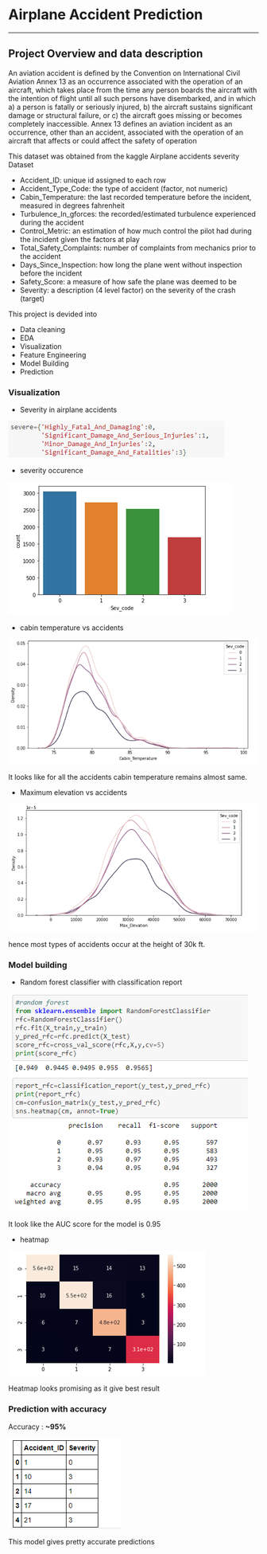 # Airplane Accident Prediction

-------------------------------------------------------------------------------------------------------------------------------------------------------------------------------

## Project Overview and data description

An aviation accident is defined by the Convention on International Civil Aviation Annex 13 as an occurrence associated with the operation of an aircraft, which takes place from the time any person boards the aircraft with the intention of flight until all such persons have disembarked, and in which a) a person is fatally or seriously injured, b) the aircraft sustains significant damage or structural failure, or c) the aircraft goes missing or becomes completely inaccessible. Annex 13 defines an aviation incident as an occurrence, other than an accident, associated with the operation of an aircraft that affects or could affect the safety of operation

This dataset was obtained from the kaggle Airplane accidents severity Dataset

- Accident_ID:                unique id assigned to each row
- Accident_Type_Code:           the type of accident (factor, not numeric)
- Cabin_Temperature:            the last recorded temperature before the incident, measured in degrees fahrenheit
- Turbulence_In_gforces:      the recorded/estimated turbulence experienced during the accident
- Control_Metric:               an estimation of how much control the pilot had during the incident given the factors at play
- Total_Safety_Complaints:     number of complaints from mechanics prior to the accident
- Days_Since_Inspection:        how long the plane went without inspection before the incident
- Safety_Score:                 a measure of how safe the plane was deemed to be
- Severity:                    a description (4 level factor) on the severity of the crash (target)

This project is devided into 
- Data cleaning
- EDA 
- Visualization
- Feature Engineering
- Model Building
- Prediction

### Visualization
- Severity in airplane accidents


![Severity](https://github.com/pranaymohadikar/Machine-Learning-Projects-/blob/master/Airplane%20accidents%20severity%20Dataset/readme-resources/severity.PNG)

- severity occurence

![occurence](https://github.com/pranaymohadikar/Machine-Learning-Projects-/blob/master/Airplane%20accidents%20severity%20Dataset/readme-resources/type%20of%20severity%20with%20counts.png)

- cabin temperature vs accidents

![ct](https://github.com/pranaymohadikar/Machine-Learning-Projects-/blob/master/Airplane%20accidents%20severity%20Dataset/readme-resources/cabin%20temp%20vs%20severity.png)

It looks like for all the accidents cabin temperature remains almost same.

- Maximum elevation vs accidents

![me](https://github.com/pranaymohadikar/Machine-Learning-Projects-/blob/master/Airplane%20accidents%20severity%20Dataset/readme-resources/max%20elevation%20vs%20severity.png)

hence most types of accidents occur at the height of 30k ft.

### Model building

- Random forest classifier with classification report

![rfc](https://github.com/pranaymohadikar/Machine-Learning-Projects-/blob/master/Airplane%20accidents%20severity%20Dataset/readme-resources/random%20forest%20with%20classification%20report.png)

It look like the AUC score for the model is 0.95

- heatmap

![hm](https://github.com/pranaymohadikar/Machine-Learning-Projects-/blob/master/Airplane%20accidents%20severity%20Dataset/readme-resources/heatmap%20of%20classification%20report.png)

Heatmap looks promising as it give best result

### Prediction with accuracy
Accuracy : **~95%**

![pred](https://github.com/pranaymohadikar/Machine-Learning-Projects-/blob/master/Airplane%20accidents%20severity%20Dataset/readme-resources/prediction.png)

This model gives pretty accurate predictions

